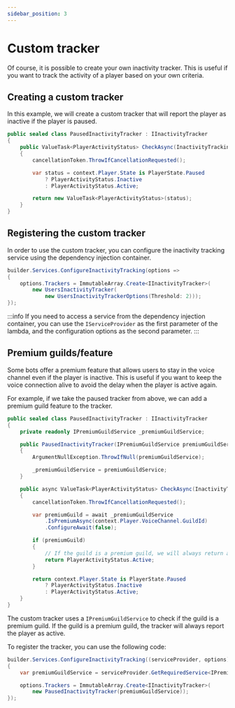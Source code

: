 ```yaml
---
sidebar_position: 3
---
```


# Custom tracker

Of course, it is possible to create your own inactivity tracker. This is useful if you want to track the activity of a player based on your own criteria.

## Creating a custom tracker

In this example, we will create a custom tracker that will report the player as inactive if the player is paused.

```csharp title="PausedInactivityTracker.cs"
public sealed class PausedInactivityTracker : IInactivityTracker
{
    public ValueTask<PlayerActivityStatus> CheckAsync(InactivityTrackingContext context, CancellationToken cancellationToken = default)
    {
        cancellationToken.ThrowIfCancellationRequested();

        var status = context.Player.State is PlayerState.Paused
            ? PlayerActivityStatus.Inactive
            : PlayerActivityStatus.Active;

        return new ValueTask<PlayerActivityStatus>(status);
    }
}
```

## Registering the custom tracker

In order to use the custom tracker, you can configure the inactivity tracking service using the dependency injection container.

```csharp title="Program.cs"
builder.Services.ConfigureInactivityTracking(options =>
{
    options.Trackers = ImmutableArray.Create<IInactivityTracker>(
        new UsersInactivityTracker(
            new UsersInactivityTrackerOptions(Threshold: 2)));
});
```

:::info
If you need to access a service from the dependency injection container, you can use the `IServiceProvider` as the first parameter of the lambda, and the configuration options as the second parameter.
:::

## Premium guilds/feature

Some bots offer a premium feature that allows users to stay in the voice channel even if the player is inactive. This is useful if you want to keep the voice connection alive to avoid the delay when the player is active again.

For example, if we take the paused tracker from above, we can add a premium guild feature to the tracker.

```csharp title="PausedInactivityTracker.cs"
public sealed class PausedInactivityTracker : IInactivityTracker
{
    private readonly IPremiumGuildService _premiumGuildService;

    public PausedInactivityTracker(IPremiumGuildService premiumGuildService)
    {
        ArgumentNullException.ThrowIfNull(premiumGuildService);

        _premiumGuildService = premiumGuildService;
    }

    public async ValueTask<PlayerActivityStatus> CheckAsync(InactivityTrackingContext context, CancellationToken cancellationToken = default)
    {
        cancellationToken.ThrowIfCancellationRequested();

        var premiumGuild = await _premiumGuildService
            .IsPremiumAsync(context.Player.VoiceChannel.GuildId)
            .ConfigureAwait(false);

        if (premiumGuild)
        {
            // If the guild is a premium guild, we will always return active.
            return PlayerActivityStatus.Active;
        }

        return context.Player.State is PlayerState.Paused
            ? PlayerActivityStatus.Inactive
            : PlayerActivityStatus.Active;
    }
}
```

The custom tracker uses a `IPremiumGuildService` to check if the guild is a premium guild. If the guild is a premium guild, the tracker will always report the player as active.

To register the tracker, you can use the following code:

```csharp title="Program.cs"
builder.Services.ConfigureInactivityTracking((serviceProvider, options) =>
{
    var premiumGuildService = serviceProvider.GetRequiredService<IPremiumGuildService>();

    options.Trackers = ImmutableArray.Create<IInactivityTracker>(
        new PausedInactivityTracker(premiumGuildService));
});
```
